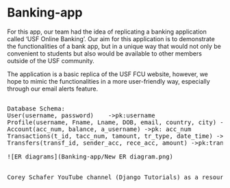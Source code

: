 # Banking-app

For this app, our team had the idea of replicating a banking application called ‘USF Online Banking’. Our aim for this application is to demonstrate the functionalities of a bank app, but in a unique way that would not only be convenient to students but also would be available to other members outside of the USF community. 

The application is a basic replica of the USF FCU website, however, we hope to mimic the functionalities in a more user-friendly way, especially through our email alerts feature.


<pre>

Database Schema:
User(username, password)    ->pk:username
Profile(username, Fname, Lname, DOB, email, country, city) ->fk:username
Account(acc_num, balance, a_username) ->pk: acc_num    
Transactions(t_id, tacc_num, tamount, tr_type, date_time) ->pk: t_id  
Transfers(transf_id, sender_acc, rece_acc, amount) ->pk:transf_id

![ER diagrams](Banking-app/New ER diagram.png)


Corey Schafer YouTube channel (Django Tutorials) as a resource



